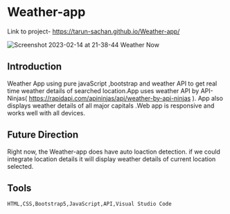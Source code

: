 # Weather-app

Link to project- https://tarun-sachan.github.io/Weather-app/

![Screenshot 2023-02-14 at 21-38-44 Weather Now](https://user-images.githubusercontent.com/117214735/218793192-c95e7518-6ad7-41c3-8a9f-d23b14961ade.png)


## Introduction

   Weather App using pure javaScript ,bootstrap and weather API to get real time weather details of searched location.App uses weather API by API-Ninjas( https://rapidapi.com/apininjas/api/weather-by-api-ninjas ). App also displays weather details of all major capitals .Web app is responsive and works well with all devices.
    

## Future Direction

   Right now, the Weather-app does have auto loaction detection. if we could integrate location details it will display weather details of current location selected.
    

## Tools

    HTML,CSS,Bootstrap5,JavaScript,API,Visual Studio Code


